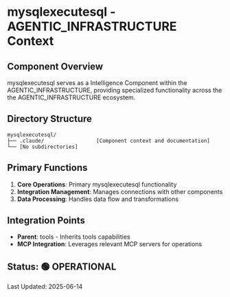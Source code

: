 # mysqlexecutesql - AGENTIC_INFRASTRUCTURE Context

## Component Overview

mysqlexecutesql serves as a Intelligence Component within the AGENTIC_INFRASTRUCTURE, providing specialized functionality across the the AGENTIC_INFRASTRUCTURE ecosystem.

## Directory Structure

```
mysqlexecutesql/
├── .claude/                 [Component context and documentation]
└── [No subdirectories]
```

## Primary Functions

1. **Core Operations**: Primary mysqlexecutesql functionality
2. **Integration Management**: Manages connections with other components
3. **Data Processing**: Handles data flow and transformations

## Integration Points

- **Parent**: tools - Inherits tools capabilities
- **MCP Integration**: Leverages relevant MCP servers for operations
  
## Status: 🟢 OPERATIONAL

Last Updated: 2025-06-14
